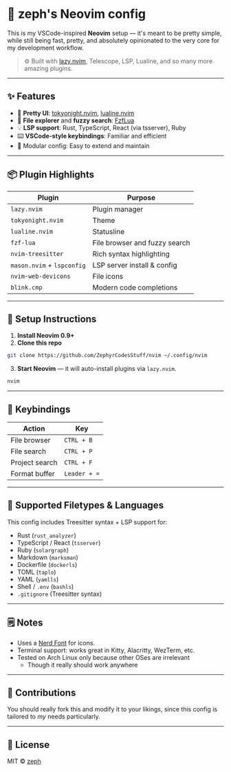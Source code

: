 # 🌠 zeph's Neovim config

This is my VSCode-inspired **Neovim** setup — it's meant to be pretty simple, while still being fast, pretty, and absolutely opinionated to the very core for my development workflow.

> ⚙️ Built with [lazy.nvim](https://github.com/folke/lazy.nvim), Telescope, LSP, Lualine, and so many more amazing plugins.

---

## ✨ Features

- 🎨 **Pretty UI**: [tokyonight.nvim](https://github.com/folke/tokyonight.nvim), [lualine.nvim](https://github.com/nvim-lualine/lualine.nvim)
- 📁 **File explorer** and **fuzzy search**: [FzfLua](https://github.com/ibhagwan/fzf-lua)
- 💡 **LSP support**: Rust, TypeScript, React (via tsserver), Ruby
- ⌨️ **VSCode-style keybindings**: Familiar and efficient
- 🔧 Modular config: Easy to extend and maintain

---

## 📦 Plugin Highlights

| Plugin                          | Purpose                         |
|---------------------------------|---------------------------------|
| `lazy.nvim`                     | Plugin manager                  |
| `tokyonight.nvim`               | Theme                           |
| `lualine.nvim`                  | Statusline                      |
| `fzf-lua`                       | File browser and fuzzy search   |
| `nvim-treesitter`               | Rich syntax highlighting        |
| `mason.nvim` + `lspconfig`      | LSP server install & config     |
| `nvim-web-devicons`             | File icons                      |
| `blink.cmp`                     | Modern code completions         |

---

## 🧰 Setup Instructions

1. **Install Neovim 0.9+**
2. **Clone this repo**

```bash
git clone https://github.com/ZephyrCodesStuff/nvim ~/.config/nvim
```

3. **Start Neovim** — it will auto-install plugins via `lazy.nvim`.

```bash
nvim
```

---

## 🧠 Keybindings

| Action           | Key           |
|------------------|---------------|
| File browser     | `CTRL + B`    |
| File search      | `CTRL + P`    |
| Project search   | `CTRL + F`    |
| Format buffer    | `Leader + =`  |

---

## 📄 Supported Filetypes & Languages

This config includes Treesitter syntax + LSP support for:

- Rust (`rust_analyzer`)
- TypeScript / React (`tsserver`)
- Ruby (`solargraph`)
- Markdown (`marksman`)
- Dockerfile (`dockerls`)
- TOML (`taplo`)
- YAML (`yamlls`)
- Shell / `.env` (`bashls`)
- `.gitignore` (Treesitter syntax)

---

## 🗒️ Notes

- Uses a [Nerd Font](https://www.nerdfonts.com/) for icons.
- Terminal support: works great in Kitty, Alacritty, WezTerm, etc.
- Tested on Arch Linux only because other OSes are irrelevant
  - Though it really should work anywhere

---

## 🤝 Contributions

You should really fork this and modify it to your likings, since this config is tailored to *my* needs particularly.

---

## 📜 License

MIT © [zeph](https://github.com/ZephyrCodesStuff)

